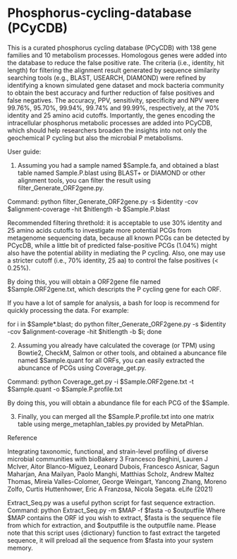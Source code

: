 # Phosphorus-cycling-database (PCyCDB)
This is a curated phosphorus cycling database (PCyCDB) with 138 gene families and 10 metabolism processes. 
Homologous genes were added into the database to reduce the false positive rate. The criteria (i.e., identity, hit length) for filtering the alignment result generated by sequence similarity searching tools (e.g., BLAST, USEARCH, DIAMOND) were refined by identifying a known simulated gene dataset and mock bacteria community to obtain the best accuracy and further reduction of false positives and false negatives. The accuracy, PPV, sensitivity, specificity and NPV were 99.76%, 95.70%, 99.94%, 99.74% and 99.99%, respectively, at the 70% identity and 25 amino acid cutoffs. 
Importantly, the genes encoding the intracellular phosphorus metabolic processes are added into PCyCDB, which should help researchers broaden the insights into not only the geochemical P cycling but also the microbial P metabolisms.

User guide:
1. Assuming you had a sample named $Sample.fa, and obtained a blast table named Sample.P.blast using BLAST+ or DIAMOND or other alignment tools, you can filter the result using filter_Generate_ORF2gene.py. 

Command: python filter_Generate_ORF2gene.py -s $identity -cov $alignment-coverage -hit $hitlength -b $Sample.P.blast

Recommended filtering threthold: it is acceptable to use 30% identity and 25 amino acids cutoffs to investigate more potential PCGs from metagenome sequencing data, because all known PCGs can be detected by PCycDB, while a little bit of predicted false-positive PCGs (1.04%) might also have the potential ability in mediating the P cycling. Also, one may use a stricter cutoff (i.e., 70% identity, 25 aa) to control the false positives (< 0.25%).

By doing this, you will obtain a ORF2gene file named $Sample.ORF2gene.txt, which descripts the P cycling gene for each ORF.

If you have a lot of sample for analysis, a bash for loop is recommend for quickly processing the data. For example:

for i in $Sample*.blast; do python filter_Generate_ORF2gene.py -s $identity -cov $alignment-coverage -hit $hitlength -b $i; done

2. Assuming you already have calculated the coverage (or TPM) using Bowtie2, CheckM, Salmon or other tools, and obtained a abuncance file named $Sample.quant for all ORFs, you can easily extracted the abuncance of PCGs using Coverage_get.py.

Command: python Coverage_get.py -i $Sample.ORF2gene.txt -t $Sample.quant -o $Sample.P.profile.txt

By doing this, you will obtain a abundance file for each PCG of the $Sample.

3. Finally, you can merged all the $Sample.P.profile.txt into one matrix table using merge_metaphlan_tables.py provided by MetaPhlan. 

Reference

Integrating taxonomic, functional, and strain-level profiling of diverse microbial communities with bioBakery 3 Francesco Beghini, Lauren J McIver, Aitor Blanco-Míguez, Leonard Dubois, Francesco Asnicar, Sagun Maharjan, Ana Mailyan, Paolo Manghi, Matthias Scholz, Andrew Maltez Thomas, Mireia Valles-Colomer, George Weingart, Yancong Zhang, Moreno Zolfo, Curtis Huttenhower, Eric A Franzosa, Nicola Segata. eLife (2021)


Extract_Seq.py was a useful python script for fast sequence extraction.
Command: python Extract_Seq.py -m $MAP -f $fasta -o $outputfile
Where $MAP contains the ORF id you wish to extract, $fasta is the sequence file from which for extraction, and $outputfile is the outputfile name.
Please note that this script uses {dictionary} function to fast extract the targeted sequence, it will preload all the sequence from $fasta into your system memory. 
